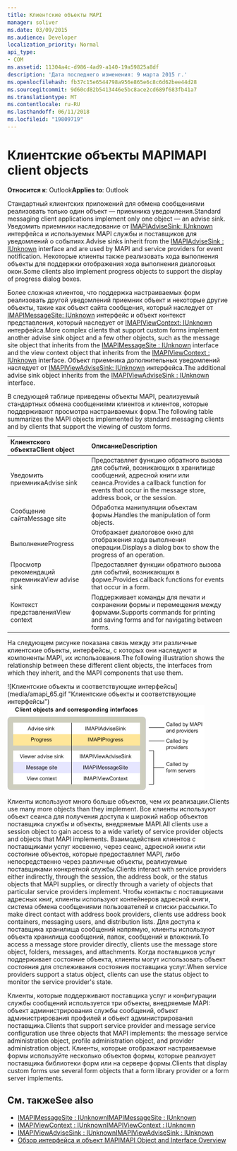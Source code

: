 ```yaml
---
title: Клиентские объекты MAPI
manager: soliver
ms.date: 03/09/2015
ms.audience: Developer
localization_priority: Normal
api_type:
- COM
ms.assetid: 11304a4c-d986-4ad9-a140-19a59825a8df
description: 'Дата последнего изменения: 9 марта 2015 г.'
ms.openlocfilehash: fb37c15e6544798a956e865e6c8c6d62bee44d28
ms.sourcegitcommit: 9d60cd82b5413446e5bc8ace2cd689f683fb41a7
ms.translationtype: MT
ms.contentlocale: ru-RU
ms.lasthandoff: 06/11/2018
ms.locfileid: "19809719"
---
```

# <a name="mapi-client-objects"></a><span data-ttu-id="d4ed9-103">Клиентские объекты MAPI</span><span class="sxs-lookup"><span data-stu-id="d4ed9-103">MAPI client objects</span></span>
  
<span data-ttu-id="d4ed9-104">**Относится к**: Outlook</span><span class="sxs-lookup"><span data-stu-id="d4ed9-104">**Applies to**: Outlook</span></span> 
  
<span data-ttu-id="d4ed9-105">Стандартный клиентских приложений для обмена сообщениями реализовать только один объект — приемника уведомления.</span><span class="sxs-lookup"><span data-stu-id="d4ed9-105">Standard messaging client applications implement only one object — an advise sink.</span></span> <span data-ttu-id="d4ed9-106">Уведомить приемники наследование от [IMAPIAdviseSink: IUnknown](imapiadvisesinkiunknown.md) интерфейса и используемых MAPI службы и поставщиков для уведомлений о событиях.</span><span class="sxs-lookup"><span data-stu-id="d4ed9-106">Advise sinks inherit from the [IMAPIAdviseSink : IUnknown](imapiadvisesinkiunknown.md) interface and are used by MAPI and service providers for event notification.</span></span> <span data-ttu-id="d4ed9-107">Некоторые клиенты также реализовать хода выполнения объекты для поддержки отображения хода выполнения диалоговых окон.</span><span class="sxs-lookup"><span data-stu-id="d4ed9-107">Some clients also implement progress objects to support the display of progress dialog boxes.</span></span> 
  
<span data-ttu-id="d4ed9-108">Более сложная клиентов, что поддержка настраиваемых форм реализовать другой уведомлений приемник объект и некоторые другие объекты, такие как объект сайта сообщения, который наследует от [IMAPIMessageSite: IUnknown](imapimessagesiteiunknown.md) интерфейс и объект контекст представления, который наследует от [IMAPIViewContext: IUnknown](imapiviewcontextiunknown.md) интерфейса.</span><span class="sxs-lookup"><span data-stu-id="d4ed9-108">More complex clients that support custom forms implement another advise sink object and a few other objects, such as the message site object that inherits from the [IMAPIMessageSite : IUnknown](imapimessagesiteiunknown.md) interface and the view context object that inherits from the [IMAPIViewContext : IUnknown](imapiviewcontextiunknown.md) interface.</span></span> <span data-ttu-id="d4ed9-109">Объект приемника дополнительных уведомлений наследует от [IMAPIViewAdviseSink: IUnknown](imapiviewadvisesinkiunknown.md) интерфейса.</span><span class="sxs-lookup"><span data-stu-id="d4ed9-109">The additional advise sink object inherits from the [IMAPIViewAdviseSink : IUnknown](imapiviewadvisesinkiunknown.md) interface.</span></span> 
  
<span data-ttu-id="d4ed9-110">В следующей таблице приведены объекты MAPI, реализуемый стандартных обмена сообщениями клиентов и клиентов, которые поддерживают просмотра настраиваемых форм.</span><span class="sxs-lookup"><span data-stu-id="d4ed9-110">The following table summarizes the MAPI objects implemented by standard messaging clients and by clients that support the viewing of custom forms.</span></span>
  
|<span data-ttu-id="d4ed9-111">**Клиентского объекта**</span><span class="sxs-lookup"><span data-stu-id="d4ed9-111">**Client object**</span></span>|<span data-ttu-id="d4ed9-112">**Описание**</span><span class="sxs-lookup"><span data-stu-id="d4ed9-112">**Description**</span></span>|
|:-----|:-----|
|<span data-ttu-id="d4ed9-113">Уведомить приемника</span><span class="sxs-lookup"><span data-stu-id="d4ed9-113">Advise sink</span></span>  <br/> |<span data-ttu-id="d4ed9-114">Предоставляет функцию обратного вызова для событий, возникающих в хранилище сообщений, адресной книги или сеанса.</span><span class="sxs-lookup"><span data-stu-id="d4ed9-114">Provides a callback function for events that occur in the message store, address book, or the session.</span></span>  <br/> |
|<span data-ttu-id="d4ed9-115">Сообщение сайта</span><span class="sxs-lookup"><span data-stu-id="d4ed9-115">Message site</span></span>  <br/> |<span data-ttu-id="d4ed9-116">Обработка манипуляции объектам формы.</span><span class="sxs-lookup"><span data-stu-id="d4ed9-116">Handles the manipulation of form objects.</span></span>  <br/> |
|<span data-ttu-id="d4ed9-117">Выполнение</span><span class="sxs-lookup"><span data-stu-id="d4ed9-117">Progress</span></span>  <br/> |<span data-ttu-id="d4ed9-118">Отображает диалоговое окно для отображения хода выполнения операции.</span><span class="sxs-lookup"><span data-stu-id="d4ed9-118">Displays a dialog box to show the progress of an operation.</span></span>  <br/> |
|<span data-ttu-id="d4ed9-119">Просмотр рекомендаций приемника</span><span class="sxs-lookup"><span data-stu-id="d4ed9-119">View advise sink</span></span>  <br/> |<span data-ttu-id="d4ed9-120">Предоставляет функции обратного вызова для событий, возникающих в форме.</span><span class="sxs-lookup"><span data-stu-id="d4ed9-120">Provides callback functions for events that occur in a form.</span></span>  <br/> |
|<span data-ttu-id="d4ed9-121">Контекст представления</span><span class="sxs-lookup"><span data-stu-id="d4ed9-121">View context</span></span>  <br/> |<span data-ttu-id="d4ed9-122">Поддерживает команды для печати и сохранении формы и перемещения между формами.</span><span class="sxs-lookup"><span data-stu-id="d4ed9-122">Supports commands for printing and saving forms and for navigating between forms.</span></span>  <br/> |
   
<span data-ttu-id="d4ed9-123">На следующем рисунке показана связь между эти различные клиентские объекты, интерфейсы, с которых они наследуют и компоненты MAPI, их использования.</span><span class="sxs-lookup"><span data-stu-id="d4ed9-123">The following illustration shows the relationship between these different client objects, the interfaces from which they inherit, and the MAPI components that use them.</span></span> 
  
<span data-ttu-id="d4ed9-124">![Клиентские объекты и соответствующие интерфейсы] (media/amapi_65.gif "Клиентские объекты и соответствующие интерфейсы")</span><span class="sxs-lookup"><span data-stu-id="d4ed9-124">![Client objects and corresponding interfaces](media/amapi_65.gif "Client objects and corresponding interfaces")</span></span>
  
<span data-ttu-id="d4ed9-125">Клиенты используют много больше объектов, чем их реализации.</span><span class="sxs-lookup"><span data-stu-id="d4ed9-125">Clients use many more objects than they implement.</span></span> <span data-ttu-id="d4ed9-126">Все клиенты используют объект сеанса для получения доступа к широкий набор объектов поставщика службы и объекты, внедряемые MAPI.</span><span class="sxs-lookup"><span data-stu-id="d4ed9-126">All clients use a session object to gain access to a wide variety of service provider objects and objects that MAPI implements.</span></span> <span data-ttu-id="d4ed9-127">Взаимодействия клиентов с поставщиками услуг косвенно, через сеанс, адресной книги или состояние объектов, которые предоставляет MAPI, либо непосредственно через различные объекты, реализуемые поставщиками конкретной службы.</span><span class="sxs-lookup"><span data-stu-id="d4ed9-127">Clients interact with service providers either indirectly, through the session, the address book, or the status objects that MAPI supplies, or directly through a variety of objects that particular service providers implement.</span></span> <span data-ttu-id="d4ed9-128">Чтобы контакты с поставщиками адресных книг, клиенты используют контейнеров адресной книги, система обмена сообщениями пользователей и списки рассылки.</span><span class="sxs-lookup"><span data-stu-id="d4ed9-128">To make direct contact with address book providers, clients use address book containers, messaging users, and distribution lists.</span></span> <span data-ttu-id="d4ed9-129">Для доступа к поставщика хранилища сообщений напрямую, клиенты используют объекта хранилища сообщений, папок, сообщений и вложений.</span><span class="sxs-lookup"><span data-stu-id="d4ed9-129">To access a message store provider directly, clients use the message store object, folders, messages, and attachments.</span></span> <span data-ttu-id="d4ed9-130">Когда поставщиков услуг поддерживает состояние объекта, клиенты могут использовать объект состояния для отслеживания состояния поставщика услуг.</span><span class="sxs-lookup"><span data-stu-id="d4ed9-130">When service providers support a status object, clients can use the status object to monitor the service provider's state.</span></span>
  
<span data-ttu-id="d4ed9-131">Клиенты, которые поддерживают поставщика услуг и конфигурации службы сообщений используется три объекты, внедряемые MAPI: объект администрирования службы сообщений, объект администрирования профилей и объект администрирования поставщика.</span><span class="sxs-lookup"><span data-stu-id="d4ed9-131">Clients that support service provider and message service configuration use three objects that MAPI implements: the message service administration object, profile administration object, and provider administration object.</span></span> <span data-ttu-id="d4ed9-132">Клиенты, которые отображают настраиваемые формы используйте несколько объектов формы, которые реализует поставщика библиотеки форм или на сервере формы.</span><span class="sxs-lookup"><span data-stu-id="d4ed9-132">Clients that display custom forms use several form objects that a form library provider or a form server implements.</span></span>
  
## <a name="see-also"></a><span data-ttu-id="d4ed9-133">См. также</span><span class="sxs-lookup"><span data-stu-id="d4ed9-133">See also</span></span>

- [<span data-ttu-id="d4ed9-134">IMAPIMessageSite : IUnknown</span><span class="sxs-lookup"><span data-stu-id="d4ed9-134">IMAPIMessageSite : IUnknown</span></span>](imapimessagesiteiunknown.md) 
- [<span data-ttu-id="d4ed9-135">IMAPIViewContext : IUnknown</span><span class="sxs-lookup"><span data-stu-id="d4ed9-135">IMAPIViewContext : IUnknown</span></span>](imapiviewcontextiunknown.md)  
- [<span data-ttu-id="d4ed9-136">IMAPIViewAdviseSink : IUnknown</span><span class="sxs-lookup"><span data-stu-id="d4ed9-136">IMAPIViewAdviseSink : IUnknown</span></span>](imapiviewadvisesinkiunknown.md)
- [<span data-ttu-id="d4ed9-137">Обзор интерфейса и объект MAPI</span><span class="sxs-lookup"><span data-stu-id="d4ed9-137">MAPI Object and Interface Overview</span></span>](mapi-object-and-interface-overview.md)

